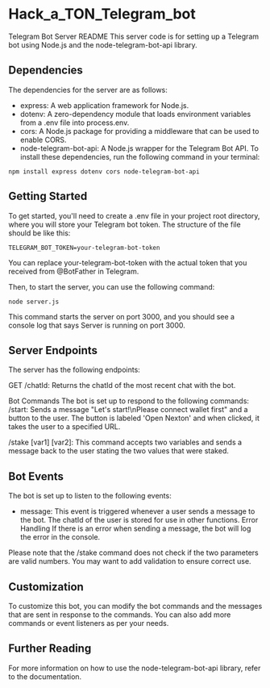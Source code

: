 # Hack_a_TON_Telegram_bot

Telegram Bot Server README
This server code is for setting up a Telegram bot using Node.js and the node-telegram-bot-api library.

## Dependencies
The dependencies for the server are as follows:

- express: A web application framework for Node.js.
- dotenv: A zero-dependency module that loads environment variables from a .env file into process.env.
- cors: A Node.js package for providing a middleware that can be used to enable CORS.
- node-telegram-bot-api: A Node.js wrapper for the Telegram Bot API.
To install these dependencies, run the following command in your terminal:

```
npm install express dotenv cors node-telegram-bot-api
```

## Getting Started
To get started, you'll need to create a .env file in your project root directory, where you will store your Telegram bot token. The structure of the file should be like this:

```
TELEGRAM_BOT_TOKEN=your-telegram-bot-token
```

You can replace your-telegram-bot-token with the actual token that you received from @BotFather in Telegram.

Then, to start the server, you can use the following command:

```
node server.js
```
This command starts the server on port 3000, and you should see a console log that says Server is running on port 3000.

## Server Endpoints
The server has the following endpoints:

GET 
/chatId: Returns the chatId of the most recent chat with the bot.

Bot Commands
The bot is set up to respond to the following commands:
/start: Sends a message "Let's start!\nPlease connect wallet first" and a button to the user. The button is labeled 'Open Nexton' and when clicked, it takes the user to a specified URL.

/stake [var1] [var2]: This command accepts two variables and sends a message back to the user stating the two values that were staked.

## Bot Events
The bot is set up to listen to the following events:

- message: This event is triggered whenever a user sends a message to the bot. The chatId of the user is stored for use in other functions.
Error Handling
If there is an error when sending a message, the bot will log the error in the console.

Please note that the /stake command does not check if the two parameters are valid numbers. You may want to add validation to ensure correct use.

## Customization
To customize this bot, you can modify the bot commands and the messages that are sent in response to the commands. You can also add more commands or event listeners as per your needs.

## Further Reading
For more information on how to use the node-telegram-bot-api library, refer to the documentation.
